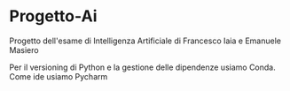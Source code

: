# Progetto-Ai
Progetto dell'esame di Intelligenza Artificiale di Francesco Iaia e Emanuele Masiero 

Per il versioning di Python e la gestione delle dipendenze usiamo Conda. Come ide usiamo Pycharm

